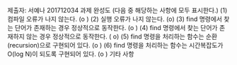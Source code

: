 제출자: 서예나 201712034
과제 완성도 (다음 중 해당하는 사항에 모두 표시한다.) 
(1) 컴파일 오류가 나지 않는다. (o )
(2) 실행 오류가 나지 않는다. (o)
(3) find 명령에서 찾는 단어가 존재하는 경우 정상적으로 동작한다. (o )
(4) find 명령에서 찾는 단어가 존재하지 않는 경우 정상적으로 동작한다. ( o) 
(5) find 명령을 처리하는 함수는 순환(recursion)으로 구현되어 있다. (o )
(6) find 명령을 처리하는 함수는 시간복잡도가 O(log N)이 되도록 구현되어 있다. (o )
기타 사항
